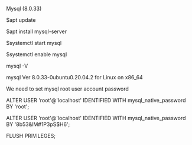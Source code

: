Mysql (8.0.33)

$apt update

$apt install mysql-server

$systemctl start mysql

$systemctl enable mysql

mysql -V

mysql  Ver 8.0.33-0ubuntu0.20.04.2 for Linux on x86_64

We need to set mysql root user account password

ALTER USER 'root'@'localhost' IDENTIFIED WITH mysql_native_password BY 'root';

ALTER USER 'root'@'localhost' IDENTIFIED WITH mysql_native_password BY '8b53&lM#1P3pS$H6';

FLUSH PRIVILEGES;
